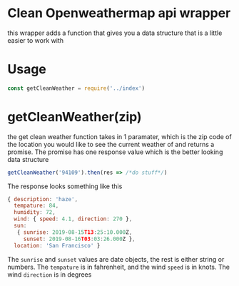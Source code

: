 # Clean Openweathermap api wrapper
this wrapper adds a function that gives you a data structure that is a little easier to work with

# Usage
```js
const getCleanWeather = require('../index')
```

# getCleanWeather(zip)
the get clean weather function takes in 1 paramater, which is the zip code of the location you would like to see the current weather of and returns a promise. The promise has one response value which is the better looking data structure
```js
getCleanWeather('94109').then(res => /*do stuff*/)
```
The response looks something like this
```js
{ description: 'haze',
  tempature: 84,
  humidity: 72,
  wind: { speed: 4.1, direction: 270 },
  sun:
   { sunrise: 2019-08-15T13:25:10.000Z,
     sunset: 2019-08-16T03:03:26.000Z },
  location: 'San Francisco' }
```

The `sunrise` and `sunset` values are date objects, the rest is either string or numbers.
The `tempature` is in fahrenheit, and the wind `speed` is in knots. The wind `direction` is in degrees